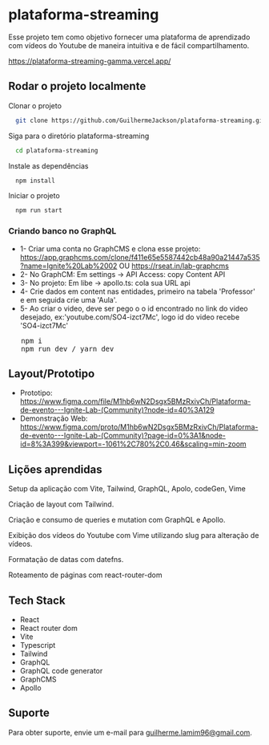 ﻿# plataforma-streaming

Esse projeto tem como objetivo fornecer uma plataforma de aprendizado com vídeos do Youtube de maneira intuitiva e de fácil compartilhamento.

https://plataforma-streaming-gamma.vercel.app/

## Rodar o projeto localmente

Clonar o projeto

```bash
  git clone https://github.com/GuilhermeJackson/plataforma-streaming.git
```

Siga para o diretório plataforma-streaming

```bash
  cd plataforma-streaming
```

Instale as dependências

```bash
  npm install
```

Iniciar o projeto

```bash
  npm run start
```
### Criando banco no GraphQL
- 1- Criar uma conta no GraphCMS e clona esse projeto: https://app.graphcms.com/clone/f411e65e5587442cb48a90a21447a535?name=Ignite%20Lab%2002 OU https://rseat.in/lab-graphcms
- 2- No GraphCM: Em settings -> API Access: copy Content API
- 3- No projeto: Em libe -> apollo.ts: cola sua URL api
- 4- Crie dados em content nas entidades, primeiro na tabela 'Professor' e em seguida crie uma 'Aula'.
- 5- Ao criar o video, deve ser pego o o id encontrado no link do video desejado, ex:'youtube.com/SO4-izct7Mc', logo id do video recebe 'SO4-izct7Mc'
<pre>
   npm i
   npm run dev / yarn dev 
</pre>

## Layout/Prototipo
- Prototipo: https://www.figma.com/file/M1hb6wN2Dsgx5BMzRxivCh/Plataforma-de-evento---Ignite-Lab-(Community)?node-id=40%3A129
- Demonstração Web: https://www.figma.com/proto/M1hb6wN2Dsgx5BMzRxivCh/Plataforma-de-evento---Ignite-Lab-(Community)?page-id=0%3A1&node-id=8%3A399&viewport=-1061%2C780%2C0.46&scaling=min-zoom


## Lições aprendidas
Setup da aplicação com Vite, Tailwind, GraphQL, Apolo, codeGen, Vime

Criação de layout com Tailwind.

Criação e consumo de queries e mutation com GraphQL e Apollo.

Exibição dos vídeos do Youtube com Vime utilizando slug para alteração de vídeos.

Formatação de datas com datefns.

Roteamento de páginas com react-router-dom


<!--## Otimizações

Quais otimizações você fez no seu código? Por exemplo. refatorações, melhorias de desempenho, acessibilidade -->


## Tech Stack

- React
- React router dom
- Vite
- Typescript
- Tailwind
- GraphQL
- GraphQL code generator
- GraphCMS
- Apollo

## Suporte

Para obter suporte, envie um e-mail para guilherme.lamim96@gmail.com.

